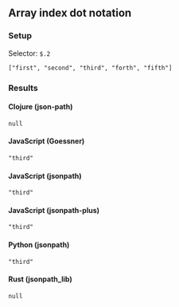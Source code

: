 ## Array index dot notation

### Setup
Selector: `$.2`

    ["first", "second", "third", "forth", "fifth"]

### Results
#### Clojure (json-path)

    null

#### JavaScript (Goessner)

    "third"

#### JavaScript (jsonpath)

    "third"

#### JavaScript (jsonpath-plus)

    "third"

#### Python (jsonpath)

    "third"

#### Rust (jsonpath_lib)

    null

